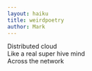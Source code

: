 ```yaml
---
layout: haiku
title: weirdpoetry
author: Mark
---
```


Distributed cloud <br>
Like a real super hive mind <br>
Across the network <br>
